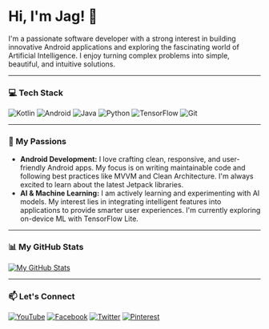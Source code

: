 # Hi, I'm Jag! 👋

I'm a passionate software developer with a strong interest in building innovative Android applications and exploring the fascinating world of Artificial Intelligence. I enjoy turning complex problems into simple, beautiful, and intuitive solutions.

---

### 💻 Tech Stack

![Kotlin](https://img.shields.io/badge/Kotlin-0095D5?style=for-the-badge&logo=kotlin&logoColor=white)
![Android](https://img.shields.io/badge/Android-3DDC84?style=for-the-badge&logo=android&logoColor=white)
![Java](https://img.shields.io/badge/Java-ED8B00?style=for-the-badge&logo=java&logoColor=white)
![Python](https://img.shields.io/badge/Python-3776AB?style=for-the-badge&logo=python&logoColor=white)
![TensorFlow](https://img.shields.io/badge/TensorFlow-FF6F00?style=for-the-badge&logo=tensorflow&logoColor=white)
![Git](https://img.shields.io/badge/Git-F05032?style=for-the-badge&logo=git&logoColor=white)

---

### 🚀 My Passions

* **Android Development:** I love crafting clean, responsive, and user-friendly Android apps. My focus is on writing maintainable code and following best practices like MVVM and Clean Architecture. I'm always excited to learn about the latest Jetpack libraries.
* **AI & Machine Learning:** I am actively learning and experimenting with AI models. My interest lies in integrating intelligent features into applications to provide smarter user experiences. I'm currently exploring on-device ML with TensorFlow Lite.

---

### 📊 My GitHub Stats

[![My GitHub Stats](https://github-readme-stats.vercel.app/api?username=geekjag&show_icons=true&theme=radical)](https://github.com/anuraghazra/github-readme-stats)

---

### 📫 Let's Connect

[![YouTube](https://img.shields.io/badge/YouTube-0077B5?style=for-the-badge&logo=youtube&logoColor=white)](https://www.youtube.com/@geekjag/)
[![Facebook](https://img.shields.io/badge/Facebook-1DA1F2?style=for-the-badge&logo=facebook&logoColor=white)](https://facebook.com/geekjag)
[![Twitter](https://img.shields.io/badge/Twitter-1DA1F2?style=for-the-badge&logo=twitter&logoColor=white)](https://twitter.com/geekjag)
[![Pinterest](https://img.shields.io/badge/Pinterest-1DA1F2?style=for-the-badge&logo=pinterest&logoColor=white)](https://in.pinterest.com/geekjag/)
